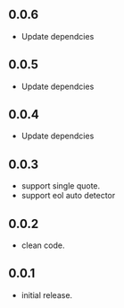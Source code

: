 ## 0.0.6
- Update dependcies

## 0.0.5
- Update dependcies

## 0.0.4
- Update dependcies

## 0.0.3
- support single quote.
- support eol auto detector

## 0.0.2
- clean code.

## 0.0.1
- initial release.
